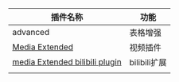 | 插件名称                                                    | 功能         |
| ----------------------------------------------------------- | ------------ |
| advanced                                                    | 表格增强     |
| [Media Extended](https://github.com/aidenlx/media-extended) | 视频插件     |
| [media Extended bilibili plugin](https://github.com/aidenlx/mx-bili-plugin) | bilibili扩展 |
|                                                             |              |
